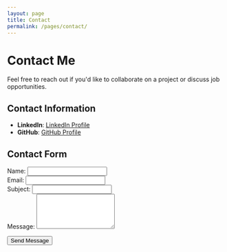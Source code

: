 ```yaml
---
layout: page
title: Contact
permalink: /pages/contact/
---
```


# Contact Me

Feel free to reach out if you'd like to collaborate on a project or discuss job opportunities.

## Contact Information

- **LinkedIn**: [LinkedIn Profile](https://www.linkedin.com/in/andrew-erbs-59bb9365)
- **GitHub**: [GitHub Profile](https://github.com/LordOfTheTrees)

## Contact Form

<form id="contact-form" action="https://formspree.io/jonshreb@protonmail.com" method="POST">
  <div class="form-group">
    <label for="name">Name:</label>
    <input type="text" id="name" name="name" required>
  </div>
  
  <div class="form-group">
    <label for="email">Email:</label>
    <input type="email" id="email" name="_replyto" required>
  </div>
  
  <div class="form-group">
    <label for="subject">Subject:</label>
    <input type="text" id="subject" name="subject" required>
  </div>
  
  <div class="form-group">
    <label for="message">Message:</label>
    <textarea id="message" name="message" rows="5" required></textarea>
  </div>
  
  <button type="submit" class="button">Send Message</button>
</form>